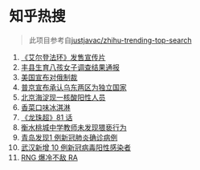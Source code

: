 # 知乎热搜

> 此项目参考自[justjavac/zhihu-trending-top-search](https://github.com/justjavac/zhihu-trending-top-search/blob/main/utils.ts)

<!-- BEGIN -->
  <!-- 最后更新时间:Wed Feb 23 2022 22:11:48 GMT+0000 (Coordinated Universal Time) -->
  1. [《艾尔登法环》发售宣传片](https://www.zhihu.com/search?q=艾尔登法环)
1. [丰县生育八孩女子调查结果通报](https://www.zhihu.com/search?q=丰县八孩)
1. [美国宣布对俄制裁](https://www.zhihu.com/search?q=美国制裁俄罗斯)
1. [普京宣布承认乌东两区为独立国家](https://www.zhihu.com/search?q=俄罗斯乌克兰)
1. [北京海淀现一核酸阳性人员](https://www.zhihu.com/search?q=北京海淀)
1. [香菜口味冰淇淋](https://www.zhihu.com/search?q=香菜冰淇淋)
1. [《龙珠超》81 话](https://www.zhihu.com/search?q=龙珠)
1. [衡水桃城中学教师未发现猥亵行为](https://www.zhihu.com/search?q=衡水桃城中学)
1. [青岛发现1 例新冠肺炎确诊病例](https://www.zhihu.com/search?q=青岛新增)
1. [武汉新增 10 例新冠病毒阳性感染者](https://www.zhihu.com/search?q=武汉新增)
1. [RNG 爆冷不敌 RA](https://www.zhihu.com/search?q=rng)
  <!-- END -->